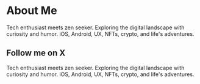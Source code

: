 # About Me

Tech enthusiast meets zen seeker. Exploring the digital landscape with curiosity and humor. iOS, Android, UX, NFTs, crypto, and life's adventures.

## Follow me on X

Tech enthusiast meets zen seeker. Exploring the digital landscape with curiosity and humor. iOS, Android, UX, NFTs, crypto, and life's adventures.
